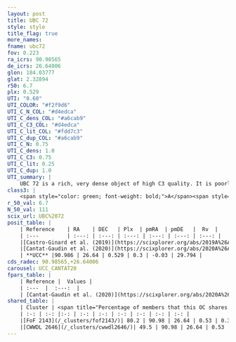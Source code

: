 ```yaml
---
layout: post
title: UBC 72
style: style
title_flag: true
more_names: 
fname: ubc72
fov: 0.223
ra_icrs: 90.98565
de_icrs: 26.64006
glon: 184.03777
glat: 2.32894
r50: 6.7
plx: 0.529
UTI: "0.60"
UTI_COLOR: "#f2f9d6"
UTI_C_N_COL: "#d4edca"
UTI_C_dens_COL: "#a6cab9"
UTI_C_C3_COL: "#d4edca"
UTI_C_lit_COL: "#fdd7c3"
UTI_C_dup_COL: "#a6cab9"
UTI_C_N: 0.75
UTI_C_dens: 1.0
UTI_C_C3: 0.75
UTI_C_lit: 0.25
UTI_C_dup: 1.0
UTI_summary: |
    UBC 72 is a rich, very dense object of high C3 quality. It is poorly studied in the literature. This object shares a large percentage of members with 2 later reported entries.
class3: |
    <span style="color: green; font-weight: bold;">A</span><span style="color: #FFC300; font-weight: bold;">B</span>
r_50_val: 6.7
N_50_val: 111
scix_url: UBC%2072
posit_table: |
    | Reference    | RA    | DEC   | Plx  | pmRA  | pmDE   |  Rv  |
    | :---         | :---: | :---: | :---: | :---: | :---: | :---: |
    |[Castro-Ginard et al. (2019)](https://scixplorer.org/abs/2019A%26A...627A..35C) | 90.985 | 26.645 | 0.519 | 0.359 | -0.008 | -- |
    |[Cantat-Gaudin et al. (2020)](https://scixplorer.org/abs/2020A%26A...640A...1C) | 90.986 | 26.651 | 0.52 | 0.342 | -0.005 | -- |
    | **UCC** |90.986 | 26.64 | 0.529 | 0.3 | -0.03 | 29.794 | 
cds_radec: 90.98565,+26.64006
carousel: UCC_CANTAT20
fpars_table: |
    | Reference |  Values |
    | :---  |  :---:  |
    | [Cantat-Gaudin et al. (2020)](https://scixplorer.org/abs/2020A%26A...640A...1C) | `AVNN=0.97, DMNN=11.41, AgeNN=8.69` |
shared_table: |
    | Cluster | <span title="Percentage of members that this OC shares with the ones listed">%</span>   | RA   | DEC   | Plx   | pmRA  | pmDE  | Rv | UTI |
    | :-: | :-: |:-: | :-: | :-: | :-: | :-: | :-: | :-: |
    |[FoF 2143](/_clusters/fof2143/)| 80.2 | 90.98 | 26.64 | 0.53 | 0.3 | -0.03 | 29.79 |0.01 |
    |[CWWDL 2646](/_clusters/cwwdl2646/)| 49.5 | 90.98 | 26.64 | 0.53 | 0.3 | -0.03 | 29.57 |0.0 |
---
```

